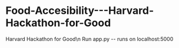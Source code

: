 # Food-Accesibility---Harvard-Hackathon-for-Good
Harvard Hackathon for Good\n
Run app.py -- runs on localhost:5000

